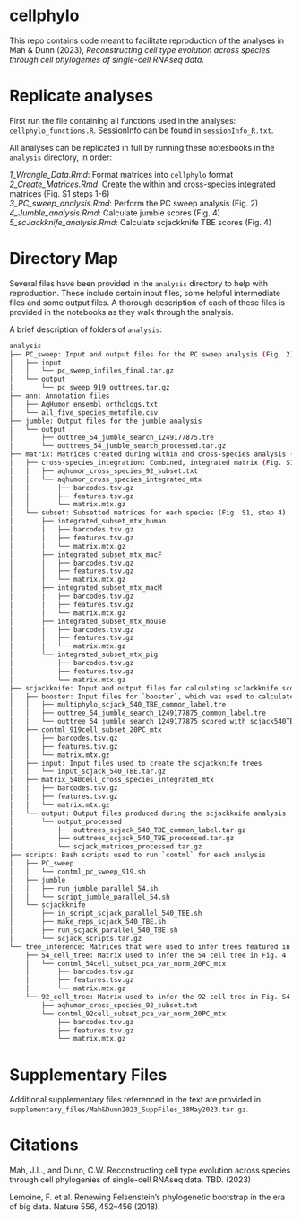 # cellphylo

This repo contains code meant to facilitate reproduction of the analyses in Mah & Dunn (2023), *Reconstructing cell type evolution across species through cell phylogenies of single-cell RNAseq data*.   

# Replicate analyses
First run the file containing all functions used in the analyses: `cellphylo_functions.R`. SessionInfo can be found in `sessionInfo_R.txt`.  

All analyses can be replicated in full by running these notesbooks in the `analysis` directory, in order:  

*1_Wrangle_Data.Rmd*: Format matrices into `cellphylo` format  
*2_Create_Matrices.Rmd*: Create the within and cross-species integrated matrices (Fig. S1 steps 1-6)  
*3_PC_sweep_analysis.Rmd*: Perform the PC sweep analysis (Fig. 2)  
*4_Jumble_analysis.Rmd*: Calculate jumble scores (Fig. 4)  
*5_scJackknife_analysis.Rmd*: Calculate scjackknife TBE scores (Fig. 4)  

# Directory Map  
Several files have been provided in the `analysis` directory to help with reproduction. These include certain input files, some helpful intermediate files and some output files. A thorough description of each of these files is provided in the notebooks as they walk through the analysis.  

A brief description of folders of `analysis`:  

```bash
analysis
├── PC_sweep: Input and output files for the PC sweep analysis (Fig. 2)  
│   ├── input
│   │   └── pc_sweep_infiles_final.tar.gz
│   └── output
│       └── pc_sweep_919_outtrees.tar.gz
├── ann: Annotation files     
│   ├── AqHumor_ensembl_orthologs.txt
│   └── all_five_species_metafile.csv
├── jumble: Output files for the jumble analysis
│   └── output
│       ├── outtree_54_jumble_search_1249177875.tre
│       └── outtrees_54_jumble_search_processed.tar.gz
├── matrix: Matrices created during within and cross-species analysis (Fig. S1, steps 1-6)
│   ├── cross-species_integration: Combined, integrated matrix (Fig. S1, step 6)
│   │   ├── aqhumor_cross_species_92_subset.txt
│   │   └── aqhumor_cross_species_integrated_mtx
│   │       ├── barcodes.tsv.gz
│   │       ├── features.tsv.gz
│   │       └── matrix.mtx.gz
│   └── subset: Subsetted matrices for each species (Fig. S1, step 4)
│       ├── integrated_subset_mtx_human
│       │   ├── barcodes.tsv.gz
│       │   ├── features.tsv.gz
│       │   └── matrix.mtx.gz
│       ├── integrated_subset_mtx_macF
│       │   ├── barcodes.tsv.gz
│       │   ├── features.tsv.gz
│       │   └── matrix.mtx.gz
│       ├── integrated_subset_mtx_macM
│       │   ├── barcodes.tsv.gz
│       │   ├── features.tsv.gz
│       │   └── matrix.mtx.gz
│       ├── integrated_subset_mtx_mouse
│       │   ├── barcodes.tsv.gz
│       │   ├── features.tsv.gz
│       │   └── matrix.mtx.gz
│       └── integrated_subset_mtx_pig
│           ├── barcodes.tsv.gz
│           ├── features.tsv.gz
│           └── matrix.mtx.gz
├── scjackknife: Input and output files for calculating scJackknife scores  
│   ├── booster: Input files for `booster`, which was used to calculate TBE scores (Lemoine et al. 2018)  
│   │   ├── multiphylo_scjack_540_TBE_common_label.tre
│   │   ├── outtree_54_jumble_search_1249177875_common_label.tre
│   │   └── outtree_54_jumble_search_1249177875_scored_with_scjack540TBE.tre
│   ├── contml_919cell_subset_20PC_mtx
│   │   ├── barcodes.tsv.gz
│   │   ├── features.tsv.gz
│   │   └── matrix.mtx.gz
│   ├── input: Input files used to create the scjackknife trees  
│   │   └── input_scjack_540_TBE.tar.gz
│   ├── matrix_540cell_cross_species_integrated_mtx
│   │   ├── barcodes.tsv.gz
│   │   ├── features.tsv.gz
│   │   └── matrix.mtx.gz
│   └── output: Output files produced during the scjackknife analysis  
│       └── output_processed
│           ├── outtrees_scjack_540_TBE_common_label.tar.gz
│           ├── outtrees_scjack_540_TBE_processed.tar.gz
│           └── scjack_matrices_processed.tar.gz
├── scripts: Bash scripts used to run `contml` for each analysis  
│   ├── PC_sweep
│   │   └── contml_pc_sweep_919.sh
│   ├── jumble
│   │   ├── run_jumble_parallel_54.sh
│   │   └── script_jumble_parallel_54.sh
│   └── scjackknife
│       ├── in_script_scjack_parallel_540_TBE.sh
│       ├── make_reps_scjack_540_TBE.sh
│       ├── run_scjack_parallel_540_TBE.sh
│       └── scjack_scripts.tar.gz
└── tree_inference: Matrices that were used to infer trees featured in the paper 
    ├── 54_cell_tree: Matrix used to infer the 54 cell tree in Fig. 4
    │   └── contml_54cell_subset_pca_var_norm_20PC_mtx
    │       ├── barcodes.tsv.gz
    │       ├── features.tsv.gz
    │       └── matrix.mtx.gz
    └── 92_cell_tree: Matrix used to infer the 92 cell tree in Fig. S4
        ├── aqhumor_cross_species_92_subset.txt
        └── contml_92cell_subset_pca_var_norm_20PC_mtx
            ├── barcodes.tsv.gz
            ├── features.tsv.gz
            └── matrix.mtx.gz
```

# Supplementary Files  
Additional supplementary files referenced in the text are provided in `supplementary_files/Mah&Dunn2023_SuppFiles_18May2023.tar.gz`.    

# Citations   
Mah, J.L., and Dunn, C.W. Reconstructing cell type evolution across species through cell phylogenies of single-cell RNAseq data. TBD. (2023)  

Lemoine, F. et al. Renewing Felsenstein’s phylogenetic bootstrap in the era of big data. Nature 556, 452–456 (2018).
